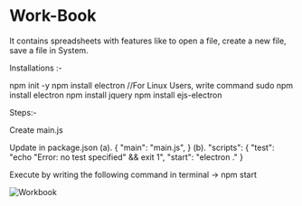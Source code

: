 # Work-Book

It contains spreadsheets with features like to open a file, create a new file, save a file in System.

Installations :-

npm init -y
npm install electron //For Linux Users, write command sudo npm install electron
npm install jquery
npm install ejs-electron

Steps:-

Create main.js

Update in package.json (a). { "main": "main.js", } 
                       (b). "scripts": { "test": "echo "Error: no test specified" && exit 1", "start": "electron ." }

Execute by writing the following command in terminal -> npm start

![Workbook](https://user-images.githubusercontent.com/40164098/99837821-2faab880-2b8e-11eb-964f-5b204c829024.JPG)
